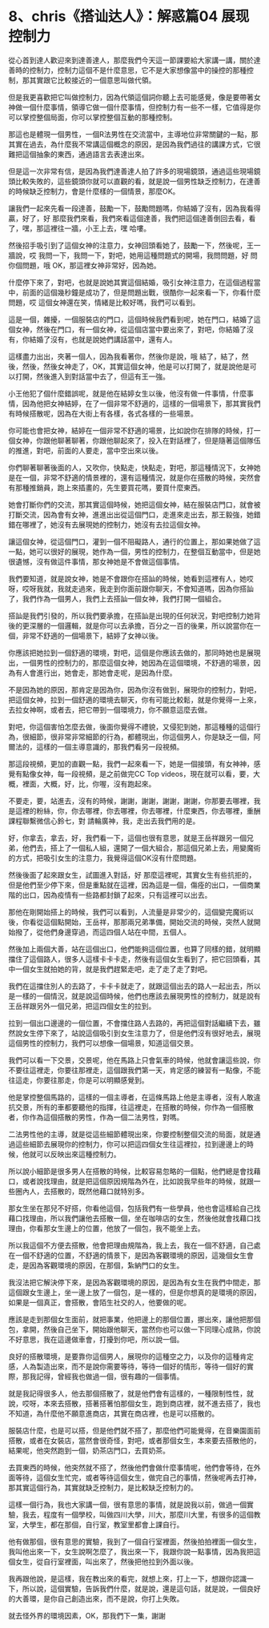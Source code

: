 # 8、chris《搭讪达人》：解惑篇04 展现控制力

從心首到達人歡迎來到達善達人，那麼我們今天這一節課要給大家講一講，關於達善時的控制力，控制力這個不是什麼意思，它不是大家想像當中的操控的那種控制，那其實跟它比較接近的一個意思叫做代領。

但是我更喜歡把它叫做控制力，因為代領這個詞你聽上去可能感覺，像是要帶著女神做一個什麼事情，領導它做一個什麼事情，但控制力有一些不一樣，它值得是你可以掌控整個局面，你可以掌控整個互動的那種控制。

那這也是體現一個男性，一個R法男性在交流當中，主導地位非常關鍵的一點，那其實在過去，為什麼我不常講這個概念的原因，是因為我們過往的講課方式，它很難把這個抽象的東西，通過語言去表達出來。

但是這一次非常有信，是因為我們達善達人拍了許多的現場鏡頭，通過這些現場鏡頭比較失敗的，這些鏡頭你就可以直觀的看，就是說一個男性缺乏控制力，在達善的時候缺乏控制力，會是什麼樣的一個情景，那麼OK。

讓我們一起來先看一段達善，鼓勵一下，鼓勵問題嗎，你結婚了沒有，因為我看得贏，好了，好 那麼我們來看，我們來看這個達善，我們把這個達善倒回去看，看了，嘿，那這裡往一牆，小王上去，嘿 哈嘍。

然後招手吸引到了這個女神的注意力，女神回頭看她了，鼓勵一下，然後呢，王一牆說，哎 我問一下，我問一下，對吧，她用這種問題式的開場，我問問題，好 問你個問題，哦 OK，那這裡女神非常好，因為她。

什麼停下來了，對吧，也就是說她其實這個結婚，吸引女神注意力，在這個過程當中，前面的這個幾秒鐘是成功了，但是問題出戰，很酷你一起來看一下，你看什麼問題，哎 這個女神還在笑，情緒是比較好嗎，我們可以看到。

這是一個，雜擾，一個服裝店的門口，這個時候我們看到呢，她在門口，結婚了這個女神，然後在門口，有一個女神，從這個店當中要出來了，對吧，你結婚了沒有，你結婚了沒有，也就是說她們講話當中，還有人。

這樣盡力出出，夾著一個人，因為我看著你，然後你是說，哦 結了，結了，然後，然後，然後女神走了，OK，其實這個女神，他是可以打開了，就是說他是可以打開，然後進入到對話當中去了，但這有王一強。

小王他犯了個什麼錯誤呢，就是他在結婷女生以後，他沒有做一件事情，什麼事情，因為他把女神結婷，在了一個非常不舒適的，這樣的一個場景下，那其實我們有時候搭散呢，因為在大街上有各樣，各式各樣的一些場景。

你可能也會把女神，結婷在一個非常不舒適的場景，比如說你在排隊的時候，打一個女神，你跟他聊著聊著，你跟他聊起來了，投入在對話裡了，但是隨著這個隊伍的推進，對吧，前面的人要走，當中空出來以後。

你們聊著聊著後面的人，又吹你，快點走，快點走，對吧，那這種情況下，女神她是在一個，非常不舒適的情景裡的，還有這種情況，就是你在搭散的時候，突然會有那種推銷員，跑上來插畫的，先生要買花嗎，要買什麼東西。

她會打斷你們的交流，那其實這個時候，她把這個女神，結在服裝店門口，就會被打斷交流，因為會有女神，進進出出從這個門口，走進來走出去，那王毅強，她錯錯在哪裡了，她沒有去展現她的控制力，她沒有去拉這個女神。

讓這個女神，從這個門口，灌到一個不阻礙路人，通行的位置上，那如果她做了這一點，她可以很好的展現，她作為一個，男性的控制力，在整個互動當中，但是她很遺憾，沒有做這件事情，那女神她是不會做這個事情。

我們要知道，就是說女神，她是不會跟你在搭訕的時候，她看到這裡有人，她哎呀，哎呀我就，我就走過來，我走到你面前跟你聊天，不會知道嗎，因為你搭訕了，我們作為一個男人，我們上去搭訕一個女神，我們打開一個組合。

搭訕是我們引發的，所以我們要承擔，在搭訕是出現的任何狀況，對吧控制力她背後的更深層的一個邏輯，就是你可以去承擔，百分之一百的後果，所以說當你在一個，非常不舒適的一個場景下，結婷了女神以後。

你應該把她拉到一個舒適的環境，對吧，這個是你應該去做的，那同時她也是展現出，一個男性的控制力的，那麼這個女神，她因為在這個環境，不舒適的場景，因為有人會進行出，她會走，那她會走呢，是因為什麼。

不是因為她的原因，那肯定是因為你，因為你沒有做到，展現你的控制力，對吧，把這個女神，拉到一個舒適的環境去聊天，你有可能比較鬆，就是你覺得一上來，去拉女神啊，或者去，把它帶到一個環境力，你不願意這麼去做。

對吧，你這個害怕怎麼去做，後面你覺得不禮貌，又侵犯到她，那這種種的這個行為，很細節，很非常非常細節的行為，都體現出，你這個男人，你是缺乏一個，阿爾法的，這樣的一個主導意識的，那我們看另一段視頻。

那這段視頻，更加的直觀一點，我們一起來看一下，她是一個接頭，有女神神，感覺有點像女神，每一段視頻，是之前做完CC Top videos，現在就可以看，要，大概，裡面，大概，好，比，你喔，沒有跑起來。

不要走，要，站進去，沒有的時候，謝謝，謝謝，謝謝，謝謝，你那要去哪裡，我是這裡的粉絲，你，你去哪裡，你去哪裡，你去哪裡，什麼東西，你去哪裡，重酬課程聯繫微信心鈴七，對 請輪廣神，我，走出去我們用的是。

好，你拿去，拿去，好，我們看一下，這個也很有意思，就是王岳祥跟另一個兄弟，他們去，搭上了一個私人組，還開了一個大組合，那這個兄弟上去，用變魔術的方式，把吸引女生的注意力，我覺得這個OK沒有什麼問題。

然後後面了起來跟女生，試圖進入對話，好 那麼這裡呢，其實女生有些抗拒的，但是他們至少停下來，但是重點就在這裡，因為這是一個，傷痊的出口，一個商業階的出口，因為疫情有一些路都封鎖了起來，只有這裡可以出去。

那他在剛開始搭上的時候，我們可以看到，人流量是非常少的，這個變完魔術以後，你看從這個點開始，王岳祥，那那兩兄弟準備，開始交流的時候，突然人就開始撥了，從他們身邊穿過，而這四個人站在中間，五個人。

然後加上兩個大善，站在這個出口，他們能夠這個位置，也算了同樣的錯，就明顯擋住了這個路人，很多人這樣卡卡卡走，然後有這個女生看到了，把它回頭看，其中一個女生就拍她的背，就是我們趕緊走吧，走了走了走了對吧。

我們在這擋住別人的去路了，卡卡卡就走了，就跟這個出去的路人一起出去，所以是一樣的一個情況，就是說這個時候，他們也應該去展現男性的控制力，就是說有王岳祥跟另外一個兄弟，把這四個女生的拉到。

拉到一個出口邊邊的一個位置，不會擋住路人去路的，再把這個對話繼續下去，雖然說女生停下來了，站說這個吸引到女生注意力了，但是他們沒有很好地去，展現這個男性的控制力，我們可以想像一個場景，知道這個交景。

我們可以看一下交景，交景呢，他在馬路上只會氣車的時候，他就會讓這些說，你不要往這裡走，你要往那裡走，這個跟我們第一天，肯定感的練習有一點像，不能往這走，你要往那走，你是可以明顯感覺到。

他是掌控整個馬路的，這樣的一個主導者，在這條馬路上他是主導者，沒有人敢違抗交景，所有的車都要聽他的指揮，往這裡走，在搭散的時候，你作為一個搭散者，你作為這個搭散的男性，作為一個二法男性，對嗎。

二法男性他的主導，就是從這些細節體現出來，你要控制整個交流的局面，就是通過這些細節去展現你的控制力，你可以把這四個女生往這裡拉，拉到邊邊上的時候，他就可以反映出來這種控制力。

所以說小細節是很多男人在搭散的時候，比較容易忽略的一個點，他們總是會找藉口，或者說找理由，就是把這個原因規階為外在，比如說我早些年的時候，就跟一些圈內人，去搭散的，既然他藉口就特別多。

那女生坐在那兒不好搭，你看他這個，包括我們有一些學員，他也會這樣給自己找藉口找理由，所以我們讓他去搭散一個，坐在咖啡店的女生，然後他就會找藉口找理由，你看那女生邊上的位置，他放了一個包，我不能坐上去。

所以我這個不方便去搭散，他會把理由規階為，我上去，我在一個不舒適，自己處在一個不舒適的位置，不舒適的情景下，是因為客觀環境的原因，這幾個女生會走，是因為客觀環境的原因，在那個，紮納門口的女生。

我沒法把它解決停下來，是因為客觀環境的原因，是因為有女生在我們中間走，那這個跟女生邊上，坐一邊上放了一個包，是一樣的，但是你想真的是環境的原因，如果是一個真正，會搭散，會陌生社交的人，他要做的呢。

應該是走到那個女生面前，就把事業，他把邊上的那個位置，挪出來，讓他把那個包，拿開，然後自己坐下，開始跟他聊天，當然你也可以做一下同理心成熟，你說不好意思，我在這邊做車會，打擾到你吧，所以說一個。

良好的搭散環境，是要靠你這個男人，展現你的這種空之力，以及你的這種肯定感，人為製造出來，而不是說你需要等待，等待一個好的情形，等待一個好的實際，那我記得，曾經我也做過一個，很有趣的一個事情。

就是我記得很多人，他去那個搭散了，就是他們會有這樣的，一種限制性性，就說，哎呀，本來去搭散，搭著搭著怕那個女生，跑到商店裡，就不進去搭了，我也不知道，為什麼他不願意進商店，其實在商店裡，也是可以搭散的。

服裝店什麼，也是可以搭，但是他們就不搭了，那麼他們可能覺得，在音樂園面前搭散，或者在女裝店，當然會很奇怪，對吧，或者那個女生，本來要去搭散他的，結果呢，他突然跑到一個，奶茶店門口，去買奶茶。

去買東西的時候，他突然就不搭了，然後他們會做什麼事情呢，他們會等待，在外面等待，這個女生忙完，或者等待這個女生，做完自己的事情，然後呢再去打神，那其實這個行為，其實就缺乏控制力，是比較缺乏控制力的。

這樣一個行為，我也大家講一個，很有意思的事情，就是說我以前，做過一個實驗，我去，程度有一個學校，叫做四川大學，川大，那麼川大里，有很多的這個教室，大學生，都在那個，自行室，教室里都會上課自行。

他有做那個，很有意思的實驗，我到了一個自行室裡面，然後拍拍裡面一個女生，我叫他出來一下，女生說啊怎麼了，我出來一下，我跟你說一點事情，因為我把這個女生，從自行室裡面，叫出來了，然後把他拉到外面以後。

我再跟他說，是這樣，我在教出來的看完，就想上來，打上一下，想跟你認識一下，所以說，這個實驗，告訴我們什麼，就是說，還是這句話，就是說，一個良好的大善環，是你自己創造出來，而不是說，你打上失敗。

就去怪外界的環境因素，OK，那我們下一集，謝謝
